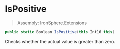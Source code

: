 ﻿

# IsPositive

> Assembly: IronSphere.Extensions

```csharp
public static Boolean IsPositive(this Int16 this)
```

Checks whether the actual value is greater than zero.

